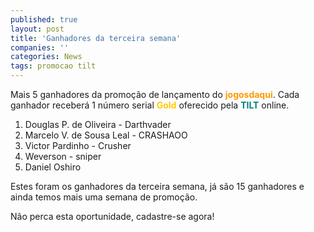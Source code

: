 ```yaml
---
published: true
layout: post
title: 'Ganhadores da terceira semana'
companies: ''
categories: News
tags: promocao tilt
---
```

Mais 5 ganhadores da promoção de lançamento do <span style="font-weight: bold; color: #ff9900;">jogosdaqui</span>.
Cada ganhador receberá 1 número serial <span style="font-weight: bold; color: #ffcc00;">Gold</span> oferecido pela <span style="font-weight: bold; color: #008080;">TILT</span> online.
<ol>
	<li>Douglas P. de Oliveira - Darthvader</li>
	<li>Marcelo V. de Sousa Leal - CRASHAOO</li>
	<li>Victor Pardinho - Crusher</li>
	<li>Weverson - sniper</li>
	<li>Daniel Oshiro</li>
</ol>
 



Estes foram os ganhadores da terceira semana, já são 15 ganhadores e ainda temos mais uma semana de promoção.

Não perca esta oportunidade, cadastre-se agora!